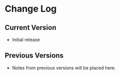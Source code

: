 # Change Log

## Current Version

- Initial release

## Previous Versions

- Notes from previous versions will be placed here.
